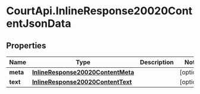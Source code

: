 # CourtApi.InlineResponse20020ContentJsonData

## Properties
Name | Type | Description | Notes
------------ | ------------- | ------------- | -------------
**meta** | [**InlineResponse20020ContentMeta**](InlineResponse20020ContentMeta.md) |  | [optional] 
**text** | [**InlineResponse20020ContentText**](InlineResponse20020ContentText.md) |  | [optional] 


